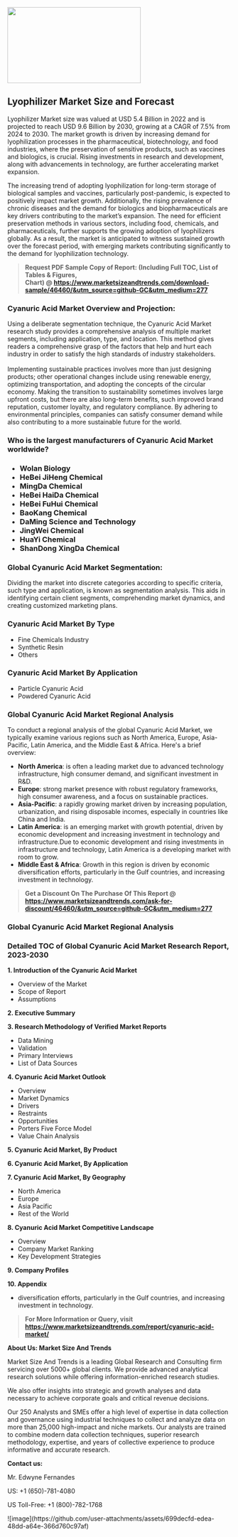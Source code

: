 <p><img class="alignnone size-medium wp-image-20088" src="https://ffe5etoiles.com/wp-content/uploads/2024/12/MST1-300x171.png" alt="" width="300" height="171" /></p><h2>Lyophilizer Market Size and Forecast</h2><p>Lyophilizer Market size was valued at USD 5.4 Billion in 2022 and is projected to reach USD 9.6 Billion by 2030, growing at a CAGR of 7.5% from 2024 to 2030. The market growth is driven by increasing demand for lyophilization processes in the pharmaceutical, biotechnology, and food industries, where the preservation of sensitive products, such as vaccines and biologics, is crucial. Rising investments in research and development, along with advancements in technology, are further accelerating market expansion.</p><p>The increasing trend of adopting lyophilization for long-term storage of biological samples and vaccines, particularly post-pandemic, is expected to positively impact market growth. Additionally, the rising prevalence of chronic diseases and the demand for biologics and biopharmaceuticals are key drivers contributing to the market’s expansion. The need for efficient preservation methods in various sectors, including food, chemicals, and pharmaceuticals, further supports the growing adoption of lyophilizers globally. As a result, the market is anticipated to witness sustained growth over the forecast period, with emerging markets contributing significantly to the demand for lyophilization technology.</p></p><blockquote id="" class=""><strong>Request PDF Sample Copy of Report: (Including Full TOC, List of Tables &amp; Figures, Chart)&nbsp;@&nbsp;<strong><a href="https://www.marketsizeandtrends.com/download-sample/46460/&utm_source=github-GC&utm_medium=277" target="_blank">https://www.marketsizeandtrends.com/download-sample/46460/&utm_source=github-GC&utm_medium=277</a></strong></strong></blockquote><h3 id="" class="">Cyanuric Acid Market&nbsp;Overview and Projection:</h3><p id="" class="">Using a deliberate segmentation technique, the Cyanuric Acid Market research study provides a comprehensive analysis of multiple market segments, including application, type, and location. This method gives readers a comprehensive grasp of the factors that help and hurt each industry in order to satisfy the high standards of industry stakeholders. <br /> <br />Implementing sustainable practices involves more than just designing products; other operational changes include using renewable energy, optimizing transportation, and adopting the concepts of the circular economy. Making the transition to sustainability sometimes involves large upfront costs, but there are also long-term benefits, such improved brand reputation, customer loyalty, and regulatory compliance. By adhering to environmental principles, companies can satisfy consumer demand while also contributing to a more sustainable future for the world.</p><h3 id="" class="">Who is the largest manufacturers of&nbsp;Cyanuric Acid Market worldwide?</h3><h3 class=""><p><ul><li>Wolan Biology </li><li> HeBei JiHeng Chemical </li><li> MingDa Chemical </li><li> HeBei HaiDa Chemical </li><li> HeBei FuHui Chemical </li><li> BaoKang Chemical </li><li> DaMing Science and Technology </li><li> JingWei Chemical </li><li> HuaYi Chemical </li><li> ShanDong XingDa Chemical</li></ul></p></h3><h3 id="" class="">Global&nbsp;Cyanuric Acid Market Segmentation:</h3><p id="" class="">Dividing the market into discrete categories according to specific criteria, such type and application, is known as segmentation analysis. This aids in identifying certain client segments, comprehending market dynamics, and creating customized marketing plans.</p><h3 id="" class="">Cyanuric Acid Market&nbsp;By Type</h3><p><p><ul><li>Fine Chemicals Industry </li><li> Synthetic Resin </li><li> Others</p></li></ul></p></p><h3 id="" class="">Cyanuric Acid Market&nbsp;By Application</h3><p class=""><p><ul><li>Particle Cyanuric Acid </li><li> Powdered Cyanuric Acid</li></ul></p></p><h3 id="" class="">Global Cyanuric Acid Market Regional Analysis</h3><p id="" class="">To conduct a regional analysis of the global Cyanuric Acid Market, we typically examine various regions such as North America, Europe, Asia-Pacific, Latin America, and the Middle East &amp; Africa. Here's a brief overview:</p><ul><li><strong>North America</strong>: is often a leading market due to advanced technology infrastructure, high consumer demand, and significant investment in R&amp;D.</li><li><strong>Europe</strong>: strong market presence with robust regulatory frameworks, high consumer awareness, and a focus on sustainable practices.</li><li><strong>Asia-Pacific</strong>: a rapidly growing market driven by increasing population, urbanization, and rising disposable incomes, especially in countries like China and India.</li><li><strong>Latin America</strong>: is an emerging market with growth potential, driven by economic development and increasing investment in technology and infrastructure.Due to economic development and rising investments in infrastructure and technology, Latin America is a developing market with room to grow.</li><li><strong>Middle East &amp; Africa</strong>: Growth in this region is driven by economic diversification efforts, particularly in the Gulf countries, and increasing investment in technology.</li></ul><blockquote id="" class=""><strong>Get a Discount On The Purchase Of This Report @ <strong><a href="https://www.marketsizeandtrends.com/ask-for-discount/46460/&utm_source=github-GC&utm_medium=277" target="_blank">https://www.marketsizeandtrends.com/ask-for-discount/46460/&utm_source=github-GC&utm_medium=277</a></strong></strong></blockquote><h3 id="" class="">Global Cyanuric Acid Market Regional Analysis</h3><h3 id="" class="">Detailed TOC of Global Cyanuric Acid Market Research Report, 2023-2030</h3><p id="" class=""><strong>1. Introduction of the Cyanuric Acid Market</strong></p><ul><li>Overview of the Market</li><li>Scope of Report</li><li>Assumptions</li></ul><p id="" class=""><strong>2. Executive Summary</strong></p><p id="" class=""><strong>3. Research Methodology of Verified Market Reports</strong></p><ul><li>Data Mining</li><li>Validation</li><li>Primary Interviews</li><li>List of Data Sources</li></ul><p id="" class=""><strong>4. Cyanuric Acid Market Outlook</strong></p><ul><li>Overview</li><li>Market Dynamics</li><li>Drivers</li><li>Restraints</li><li>Opportunities</li><li>Porters Five Force Model</li><li>Value Chain Analysis</li></ul><p id="" class=""><strong>5. Cyanuric Acid Market, By Product</strong></p><p id="" class=""><strong>6. Cyanuric Acid Market, By Application</strong></p><p id="" class=""><strong>7. Cyanuric Acid Market, By Geography</strong></p><ul><li>North America</li><li>Europe</li><li>Asia Pacific</li><li>Rest of the World</li></ul><p id="" class=""><strong>8. Cyanuric Acid Market Competitive Landscape</strong></p><ul><li>Overview</li><li>Company Market Ranking</li><li>Key Development Strategies</li></ul><p id="" class=""><strong>9. Company Profiles</strong></p><p id="" class=""><strong>10. Appendix</strong></p><ul><li>diversification efforts, particularly in the Gulf countries, and increasing investment in technology.</li></ul><blockquote id="" class=""><strong>For More Information or Query, visit <strong><strong><a href="https://www.marketsizeandtrends.com/report/cyanuric-acid-market/" target="_blank">https://www.marketsizeandtrends.com/report/cyanuric-acid-market/</a></strong></strong></strong></blockquote><p id="" class=""><strong>About Us: Market Size And Trends</strong></p><p id="" class="">Market Size And Trends is a leading Global Research and Consulting firm servicing over 5000+ global clients. We provide advanced analytical research solutions while offering information-enriched research studies.</p><p id="" class="">We also offer insights into strategic and growth analyses and data necessary to achieve corporate goals and critical revenue decisions.</p><p id="" class="">Our 250 Analysts and SMEs offer a high level of expertise in data collection and governance using industrial techniques to collect and analyze data on more than 25,000 high-impact and niche markets. Our analysts are trained to combine modern data collection techniques, superior research methodology, expertise, and years of collective experience to produce informative and accurate research.</p><p id="" class=""><strong>Contact us:</strong></p><p id="" class="">Mr. Edwyne Fernandes</p><p id="" class="">US: +1 (650)-781-4080</p><p id="" class="">US Toll-Free: +1 (800)-782-1768</p>
![image](https://github.com/user-attachments/assets/699decfd-edea-48dd-a64e-366d760c97af)
